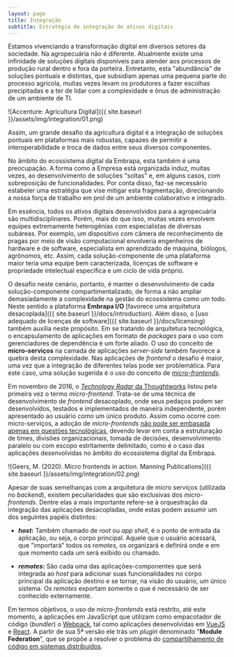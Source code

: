 ```yaml
---
layout: page
title: Integração
subtitle: Estratégia de integração de ativos digitais
---
```


Estamos vivenciando a transformação digital em diversos setores da sociedade. Na agropecuária não é diferente. Atualmente existe uma infinidade de soluções digitais disponíveis para atender aos processos de produção rural dentro e fora da porteira. Entretanto, esta "abundância" de soluções pontuais e distintas, que subsidiam apenas uma pequena parte do processo agrícola, muitas vezes levam os produtores a fazer escolhas precipitadas e a ter de lidar com a complexidade e ônus de administração de um ambiente de TI.

![Accenture: Agricultura Digital]({{ site.baseurl }}/assets/img/integration/01.png)

Assim, um grande desafio da agricultura digital é a integração de soluções pontuais em plataformas mais robustas, capazes de permitir a interoperabilidade e troca de dados entre seus diversos componentes.

No âmbito do ecossistema digital da Embrapa, esta também é uma preocupação. A forma como a Empresa está organizada induz, muitas vezes, ao desenvolvimento de soluções "soltas" e, em alguns casos, com sobreposição de funcionalidades. Por conta disso, faz-se necessário estabeler uma estratégia que vise mitigar esta fragmentação, direcionando a nossa força de trabalho em prol de um ambiente colaborativo e integrado.

Em essência, todos os ativos digitais desenvolvidos para a agropecuária são multidisciplinares. Porém, mais do que isso, muitas vezes envolvem equipes extremamente heterogênias com especialistas de diversas subáreas. Por exemplo, um dispositivo com câmera de reconhecimento de pragas por meio de visão computacional envolveria engenheiros de hardware e de software, especialista em aprendizado de máquina, biólogos, agrônomos, etc. Assim, cada solução-componente de uma plataforma maior teria uma equipe bem caracterizada, licenças de software e propriedade intelectual específica e um ciclo de vida próprio.

O desafio neste cenário, portanto, é manter o desenvolvimento de cada solução-componente compartimentalizado, de forma a não ampliar demasiadamente a complexidade na gestão do ecossistema como um todo. Neste sentido a plataforma **Embrapa I/O** [favorece uma arquitetura desacoplada]({{ site.baseurl }}/docs/introduction). Além disso, o [uso adequado de licenças de software]({{ site.baseurl }}/docs/licensing) também auxilia neste propósito. Em se tratando de arquitetura tecnológica, o encapsulamento de aplicações em formato de _packages_ para o uso com gerenciadores de dependência é um forte aliado. O uso do conceito de **micro-serviços** na camada de aplicações _server-side_ também favorece a quebra desta complexidade. Nas aplicações de _frontend_ o desafio é maior, uma vez que a integração de diferentes telas pode ser problemática. Para este caso, uma solução sugerida é o uso do conceito de [_micro-frontends_](https://micro-frontends.org).

Em novembro de 2016, o [_Technology Radar_ da Thoughtworks](https://www.thoughtworks.com/content/dam/thoughtworks/documents/radar/2016/11/tr_technology_radar_vol_15_pt.pdf) listou pela primeira vez o termo _micro-frontend_. Trata-se de uma técnica de desenvolvimento de _frontend_ desacoplado, onde seus pedaços podem ser desenvolvidos, testados e implementados de maneira independente, porém apresentado ao usuário como um único produto. Assim como ocorre com micro-serviços, a adoção de _micro-frontends_ [não pode ser embasada apenas em questões tecnológicas](https://www.sciencedirect.com/science/article/pii/S0950584921000549), devendo levar em conta a estruturação de times, divisões organizacionais, tomada de decisões, desenvolvimento paralelo ou com escopo estritamente delimitado, como é o caso das aplicações desenvolvidas no âmbito do ecossistema digital da Embrapa.

![Geers, M. (2020). Micro frontends in action. Manning Publications]({{ site.baseurl }}/assets/img/integration/02.png)

Apesar de suas semelhanças com a arquitetura de micro serviços (utilizada no _backend_), existem peculiaridades que são exclusivas dos _micro-frontends_. Dentre elas a mais importante refere-se à orquestração da integração das aplicações desacopladas, onde estas podem assumir um dos seguintes papéis distintos:

- **_host_:** Também chamado de _root_ ou _app shell_, é o ponto de entrada da aplicação, ou seja, o corpo principal. Aquele que o usuário acessará, que "importará" todos os _remotes_, os organizará e definirá onde e em que momento cada um será exibido ou chamado.

- **_remotes_:** São cada uma das aplicações-componentes que será integrada ao _host_ para adicionar suas funcionalidades no corpo principal da aplicação destino e se tornar, na visão do usuário, um único sistema. Os _remotes_ exportam somente o que é necessário de ser conhecido externamente.

Em termos objetivos, o uso de _micro-frontends_ está restrito, até este momento, a aplicações em JavaScript que utilizam como empacotador de código (_bundler_) o [Webpack](https://webpack.js.org), tal como aplicações desenvolvidas em [VueJS](https://vuejs.org) e [React](https://pt-br.reactjs.org). A partir de sua 5ª versão ele trás um _plugin_ denominado "**Module Federation**", que se propõe a resolver o problema do [compartilhamento de código em sistemas distribuídos](https://dev.to/marais/webpack-5-and-module-federation-4j1i).
